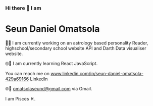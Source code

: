 ### Hi there 👋 I am

<!--
**Vastro-lorde/Vastro-lorde** is a ✨ _special_ ✨ repository because its `README.md` (this file) appears on your GitHub profile.

Here are some ideas to get you started:

- 🔭 I’m currently working on ...
- 🌱 I’m currently learning ...
- 👯 I’m looking to collaborate on ...
- 🤔 I’m looking for help with ...
- 💬 Ask me about ...
- 📫 How to reach me: ...
- 😄 Pronouns: ...
- ⚡ Fun fact: ...
-->

<h1>Seun Daniel Omatsola</h1>

🤔🧐 I am currently working on an astrology based personality
Reader, highschool/secondary school website API and Darth 
Data visualiser website.

🤓📝 I am currently learning React JavaScript.

You can reach me on 
www.linkedin.com/in/seun-daniel-omatsola-429a69166
LinkedIn

🌐📲 omatsolaseund@gmail.com via Gmail.

I am Pisces ♓.
